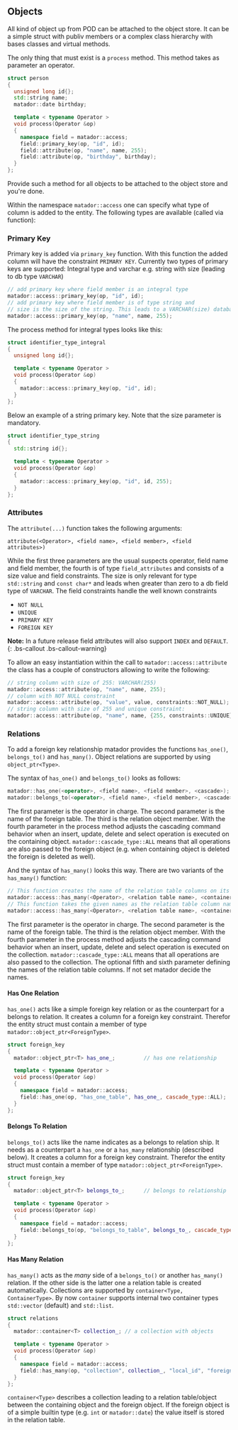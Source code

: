 ## Objects

All kind of object up from POD can be attached to the object store. It can be a
simple struct with publiv members or a complex class hierarchy with bases classes and virtual
methods.

The only thing that must exist is a `process` method. This method takes as parameter
an operator.

```cpp
struct person
{
  unsigned long id{};
  std::string name;
  matador::date birthday;

  template < typename Operator >
  void process(Operator &op)
  {
    namespace field = matador::access;
    field::primary_key(op, "id", id);
    field::attribute(op, "name", name, 255);
    field::attribute(op, "birthday", birthday);
  }
};
```

Provide such a method for all objects to be attached to the object store and you're done.

Within the namespace ```matador::access``` one can specify what type of column
is added to the entity. The following types are available (called via function):

### Primary Key

Primary key is added via ```primary_key``` function. With this function the
added column will have the constraint ```PRIMARY KEY```. Currently two types
of primary keys are supported: Integral type and varchar e.g. string with size
(leading to db type ```VARCHAR```)

```cpp
// add primary key where field member is an integral type
matador::access::primary_key(op, "id", id);
// add primary key where field member is of type string and
// size is the size of the string. This leads to a VARCHAR(size) database column type.
matador::access::primary_key(op, "name", name, 255);
```

The process method for integral types looks like this:

```cpp
struct identifier_type_integral
{
  unsigned long id{};

  template < typename Operator >
  void process(Operator &op)
  {
    matador::access::primary_key(op, "id", id);
  }
};
```

Below an example of a string primary key. Note that the size parameter is mandatory.
```cpp
struct identifier_type_string
{
  std::string id{};

  template < typename Operator >
  void process(Operator &op)
  {
    matador::access::primary_key(op, "id", id, 255);
  }
};
```

### Attributes

The ```attribute(...)``` function takes the following arguments:

```attribute(<Operator>, <field name>, <field member>, <field attributes>)```

While the first three parameters are the usual suspects operator, field name and
field member, the fourth is of type ```field_attributes``` and consists of a size
value and field constraints.
The size is only relevant for type ```std::string``` and ```const char*``` and leads
when greater than zero to a db field type of ```VARCHAR```.
The field constraints handle the well known constraints

- ```NOT NULL```
- ```UNIQUE```
- ```PRIMARY KEY```
- ```FOREIGN KEY```

**Note:** In a future release field attributes will also support ```INDEX``` and ```DEFAULT```.
{: .bs-callout .bs-callout-warning}

To allow an easy instantiation within the call to ```matador::access::attribute``` the class has a couple
of constructors allowing to write the following:

```cpp
// string column with size of 255: VARCHAR(255)
matador::access::attribute(op, "name", name, 255);
// column with NOT NULL constraint
matador::access::attribute(op, "value", value, constraints::NOT_NULL);
// string column with size of 255 and unique constraint:
matador::access::attribute(op, "name", name, {255, constraints::UNIQUE});
```

### Relations

To add a foreign key relationship matador provides the functions ```has_one()```, ```belongs_to()``` and ```has_many()```.
Object relations are supported by using ```object_ptr<Type>```.

The syntax of ```has_one()``` and ```belongs_to()``` looks as follows:

```cpp
matador::has_one(<operator>, <field name>, <field member>, <cascade>);
matador::belongs_to(<operator>, <field name>, <field member>, <cascade>);
```

The first parameter is the operator in charge. The second parameter
is the name of the foreign table. The third is the relation object member.
With the fourth parameter in the process method adjusts the cascading
command behavior when an insert, update, delete and
select operation is executed on the containing object.
```matador::cascade_type::ALL``` means that all operations
are also passed to the foreign object (e.g. when containing object is
deleted the foreign is deleted as well).

And the syntax of ```has_many()``` looks this way. There are
two variants of the ```has_many()``` function:


```cpp
// This function creates the name of the relation table columns on its own
matador::access::has_many(<Operator>, <relation table name>, <container member>, <cascade>);
// This function takes the given names as the relation table column names
matador::access::has_many(<Operator>, <relation table name>, <container member>, <left column name>, <right column name>, <cascade>);
```
The first parameter is the operator in charge. The second parameter
is the name of the foreign table. The third is the relation object member.
With the fourth parameter in the process method adjusts the cascading
command behavior when an insert, update, delete and
select operation is executed on the collection. ```matador::cascade_type::ALL``` means
that all operations are also passed to the collection.
The optional fifth and sixth parameter defining the names of the relation
table columns. If not set matador decide the names.

#### Has One Relation

```has_one()``` acts like a simple foreign key relation or as the counterpart for a belongs to relation. It creates
a column for a foreign key constraint. Therefor the entity struct must contain a member of type ```matador::object_ptr<ForeignType>```.

```cpp
struct foreign_key
{
  matador::object_ptr<T> has_one_;         // has one relationship

  template < typename Operator >
  void process(Operator &op)
  {
    namespace field = matador::access;
    field::has_one(op, "has_one_table", has_one_, cascade_type::ALL);
  }
};
```

#### Belongs To Relation

```belongs_to()``` acts like the name indicates as a belongs to relation ship. It needs as a 
counterpart a ```has_one``` or a ```has_many``` relationship (described below). It creates
a column for a foreign key constraint. Therefor the entity struct must contain a member of
type ```matador::object_ptr<ForeignType>```.

```cpp
struct foreign_key
{
  matador::object_ptr<T> belongs_to_;      // belongs to relationship

  template < typename Operator >
  void process(Operator &op)
  {
    namespace field = matador::access;
    field::belongs_to(op, "belongs_to_table", belongs_to_, cascade_type::ALL);
  }
};
```

#### Has Many Relation

```has_many()``` acts as the _many_ side of a ```belongs_to()``` or another ```has_many()```
relation. If the other side is the latter one a relation table is created automatically.
Collections are supported by ```container<Type, ContainerType>```. By now ```container``` supports
internal two container types ```std::vector``` (default) and ```std::list```.

```cpp
struct relations
{
  matador::container<T> collection_; // a collection with objects

  template < typename Operator >
  void process(Operator &op)
  {
    namespace field = matador::access;
    field::has_many(op, "collection", collection_, "local_id", "foreign_id", cascade_type::NONE);
  }
};
```

```container<Type>``` describes a collection leading to a relation table/object between
the containing object and the foreign object. If the foreign object is of
a simple builtin type (e.g. ```int``` or ```matador::date```) the value
itself is stored in the relation table.
